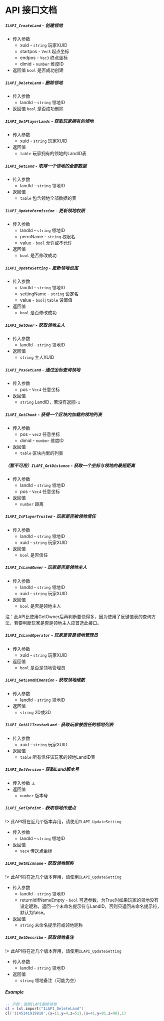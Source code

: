 # API 接口文档

##### `ILAPI_CreateLand` - 创建领地
 - 传入参数
   - xuid - `string` 玩家XUID
   - startpos - `Vec3` 起点坐标
   - endpos - `Vec3` 终点坐标
   - dimid - `number` 维度ID
 - 返回值 `bool` 是否成功创建

##### `ILAPI_DeleteLand` - 删除领地
 - 传入参数
   - landId - `string` 领地ID
 - 返回值 `bool` 是否成功删除

##### `ILAPI_GetPlayerLands` - 获取玩家拥有的领地
 - 传入参数
   - xuid - `string` 玩家XUID
 - 返回值
   - `table` 玩家拥有的领地的LandID表

##### `ILAPI_GetLand` - 取得一个领地的全部数据
 - 传入参数
   - landId - `string` 领地ID
 - 返回值
   - `table` 包含领地全部数据的表

##### `ILAPI_UpdatePermission` - 更新领地权限
 - 传入参数
   - landId - `string` 领地ID
   - permName - `string` 权限名
   - value - `bool` 允许或不允许
 - 返回值
   - `bool` 是否修改成功

##### `ILAPI_UpdateSetting` - 更新领地设定
 - 传入参数
   - landId - `string` 领地ID
   - settingName - `string` 设定名
   - value - `bool|table` 设置值
 - 返回值
   - `bool` 是否修改成功

##### `ILAPI_GetOwer` - 获取领地主人
 - 传入参数
   - landId - `string` 领地ID
 - 返回值
   - `string` 主人XUID

##### `ILAPI_PosGetLand` - 通过坐标查询领地
 - 传入参数
   - pos - `Vec4` 任意坐标
 - 返回值
   - `string` LandID，若没有返回`-1`

##### `ILAPI_GetChunk` - 获得一个区块内加载的领地列表
 - 传入参数
   - pos - `vec2` 任意坐标
   - dimid - `number` 维度ID
 - 返回值
   - `table` 区块内里的列表

##### （暂不可用）`ILAPI_GetDistance` - 获取一个坐标与领地的最短距离
 - 传入参数
   - landId - `string` 领地ID
   - pos - `Vec4` 任意坐标
 - 返回值
   - `number` 距离

##### `ILAPI_IsPlayerTrusted` - 玩家是否被领地信任
 - 传入参数
   - landId - `string` 领地ID
   - xuid - `string` 玩家XUID
 - 返回值
   - `bool` 是否信任

##### `ILAPI_IsLandOwner` - 玩家是否是领地主人
 - 传入参数
   - landId - `string` 领地ID
   - xuid - `string` 玩家XUID
 - 返回值
   - `bool` 是否是领地主人

注：此API比使用GetOwner后再判断要快得多，因为使用了反键值表的查询方法，若要判断玩家是否是领地主人应首选此接口。

##### `ILAPI_IsLandOperator` - 玩家是否是领地管理员
 - 传入参数
   - xuid - `string` 玩家XUID
 - 返回值
   - `bool` 是否是领地管理员

##### `ILAPI_GetLandDimension` - 获取领地维数
 - 传入参数
   - landId - `string` 领地ID
 - 返回值
   - `string` 2D或3D 

##### `ILAPI_GetAllTrustedLand` - 获取玩家被信任的领地列表
 - 传入参数
   - xuid - `string` 玩家XUID
 - 返回值
   - `table` 所有信任该玩家的领地LandID表

##### `ILAPI_GetVersion` - 获取iLand版本号
 - 传入参数 `无`
 - 返回值
   - `number` 版本号

##### `ILAPI_GetTpPoint` - 获取领地传送点
!> 此API将在近几个版本弃用，请使用`ILAPI_UpdateSetting`

 - 传入参数
   - landId - `string` 领地ID
 - 返回值
   - `Vec4` 传送点坐标

##### `ILAPI_GetNickname` - 获取领地昵称
!> 此API将在近几个版本弃用，请使用`ILAPI_UpdateSetting`

 - 传入参数
   - landId - `string` 领地ID
   - returnIdIfNameEmpty - `bool` 可选参数，为True时如果玩家的领地没有设定昵称，返回一个未命名提示符与LandID，否则只返回未命名提示符，默认为false。
 - 返回值 
   - `string` 未命名提示符或领地昵称

##### `ILAPI_GetDescribe` - 获取领地备注
!> 此API将在近几个版本弃用，请使用`ILAPI_UpdateSetting`

 - 传入参数
   - landId - `string` 领地ID
 - 返回值
   - `string` 领地备注（可能为空）


##### Example
```lua
-- 示例：调用ILAPI删除领地
cl = lxl.import("ILAPI_DeleteLand")
cl('1145141919810',{x=11,y=4,z=51},{x=41,y=91,z=98},1)

```